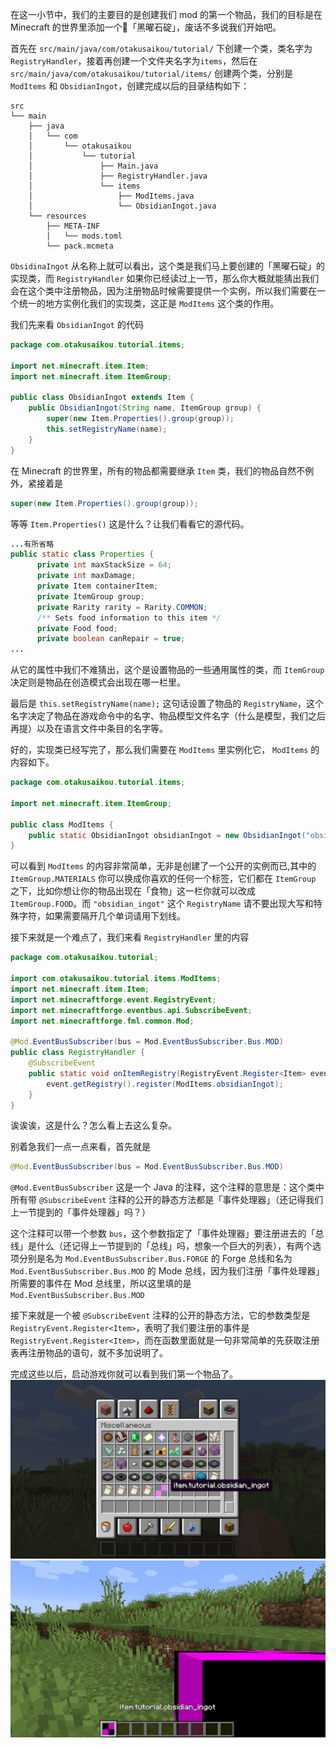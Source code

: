 在这一小节中，我们的主要目的是创建我们 mod 的第一个物品，我们的目标是在 Minecraft 的世界里添加一个「黑曜石碇」，废话不多说我们开始吧。

首先在 `src/main/java/com/otakusaikou/tutorial/` 下创建一个类，类名字为 `RegistryHandler`，接着再创建一个文件夹名字为`items`，然后在 `src/main/java/com/otakusaikou/tutorial/items/` 创建两个类，分别是 `ModItems` 和 `ObsidianIngot`，创建完成以后的目录结构如下：
```
src
└── main
    ├── java
    │   └── com
    │       └── otakusaikou
    │           └── tutorial
    │               ├── Main.java
    │               ├── RegistryHandler.java
    │               └── items
    │                   ├── ModItems.java
    │                   └── ObsidianIngot.java
    └── resources
        ├── META-INF
        │   └── mods.toml
        └── pack.mcmeta
```
`ObsidinaIngot` 从名称上就可以看出，这个类是我们马上要创建的「黑曜石碇」的实现类，而 `RegistryHandler` 如果你已经读过上一节，那么你大概就能猜出我们会在这个类中注册物品，因为注册物品时候需要提供一个实例，所以我们需要在一个统一的地方实例化我们的实现类，这正是 `ModItems` 这个类的作用。

我们先来看 `ObsidianIngot` 的代码
```java
package com.otakusaikou.tutorial.items;

import net.minecraft.item.Item;
import net.minecraft.item.ItemGroup;

public class ObsidianIngot extends Item {
    public ObsidianIngot(String name, ItemGroup group) {
        super(new Item.Properties().group(group));
        this.setRegistryName(name);
    }
}
```
在 Minecraft 的世界里，所有的物品都需要继承 `Item` 类，我们的物品自然不例外，紧接着是
```java
super(new Item.Properties().group(group));
```
等等 `Item.Properties()` 这是什么？让我们看看它的源代码。
```java
...有所省略
public static class Properties {
      private int maxStackSize = 64;
      private int maxDamage;
      private Item containerItem;
      private ItemGroup group;
      private Rarity rarity = Rarity.COMMON;
      /** Sets food information to this item */
      private Food food;
      private boolean canRepair = true;
...
```
从它的属性中我们不难猜出，这个是设置物品的一些通用属性的类，而 `ItemGroup` 决定则是物品在创造模式会出现在哪一栏里。

最后是 `this.setRegistryName(name);` 这句话设置了物品的 `RegistryName`，这个名字决定了物品在游戏命令中的名字、物品模型文件名字（什么是模型，我们之后再提）以及在语言文件中条目的名字等。

好的，实现类已经写完了，那么我们需要在 `ModItems` 里实例化它， `ModItems` 的内容如下。
```java
package com.otakusaikou.tutorial.items;

import net.minecraft.item.ItemGroup;

public class ModItems {
    public static ObsidianIngot obsidianIngot = new ObsidianIngot("obsidian_ingot", ItemGroup.MATERIALS);
}
```
可以看到 `ModItems` 的内容非常简单，无非是创建了一个公开的实例而已,其中的 `ItemGroup.MATERIALS` 你可以换成你喜欢的任何一个标签，它们都在 `ItemGroup` 之下，比如你想让你的物品出现在「食物」这一栏你就可以改成 `ItemGroup.FOOD`。而 `"obsidian_ingot"` 这个 `RegistryName` 请不要出现大写和特殊字符，如果需要隔开几个单词请用下划线。

接下来就是一个难点了，我们来看 `RegistryHandler` 里的内容
```java
package com.otakusaikou.tutorial;

import com.otakusaikou.tutorial.items.ModItems;
import net.minecraft.item.Item;
import net.minecraftforge.event.RegistryEvent;
import net.minecraftforge.eventbus.api.SubscribeEvent;
import net.minecraftforge.fml.common.Mod;

@Mod.EventBusSubscriber(bus = Mod.EventBusSubscriber.Bus.MOD)
public class RegistryHandler {
    @SubscribeEvent
    public static void onItemRegistry(RegistryEvent.Register<Item> event){
        event.getRegistry().register(ModItems.obsidianIngot);
    }
}
``` 
诶诶诶，这是什么？怎么看上去这么复杂。

别着急我们一点一点来看，首先就是
```java
@Mod.EventBusSubscriber(bus = Mod.EventBusSubscriber.Bus.MOD)
```
`@Mod.EventBusSubscriber` 这是一个 Java 的注释，这个注释的意思是：这个类中所有带 `@SubscribeEvent` 注释的公开的静态方法都是「事件处理器」（还记得我们上一节提到的「事件处理器」吗？）

这个注释可以带一个参数 `bus`，这个参数指定了「事件处理器」要注册进去的「总线」是什么（还记得上一节提到的「总线」吗，想象一个巨大的列表），有两个选项分别是名为 `Mod.EventBusSubscriber.Bus.FORGE` 的 Forge 总线和名为 `Mod.EventBusSubscriber.Bus.MOD` 的 Mode 总线，因为我们注册「事件处理器」所需要的事件在 Mod 总线里，所以这里填的是 `Mod.EventBusSubscriber.Bus.MOD`

接下来就是一个被 `@SubscribeEvent` 注释的公开的静态方法，它的参数类型是 `RegistryEvent.Register<Item>`，表明了我们要注册的事件是 `RegistryEvent.Register<Item>`，而在函数里面就是一句非常简单的先获取注册表再注册物品的语句，就不多加说明了。

完成这些以后，启动游戏你就可以看到我们第一个物品了。
![](./pic/2-1.png)
![](./pic/2-2.png)
